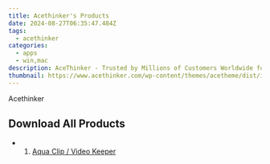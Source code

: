 ```yaml
---
title: Acethinker's Products
date: 2024-08-27T06:35:47.484Z
tags: 
  - acethinker
categories: 
  - apps
  - win,mac
description: AceThinker - Trusted by Millions of Customers Worldwide for Their Colorful Digital Life
thumbnail: https://www.acethinker.com/wp-content/themes/acetheme/dist/img/index-banner/banner-android-fone-keeper.png
---
```


Acethinker

## Download All Products

- 1. [Aqua Clip / Video Keeper](https://tools.techidaily.com/acethinker/aquaclip-downloader/)


